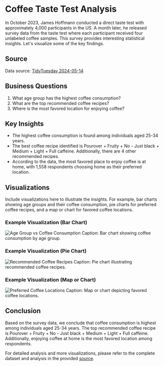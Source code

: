 # Coffee Taste Test Analysis

In October 2023, James Hoffmann conducted a direct taste test with approximately 4,000 participants in the US. A month later, he released survey data from the taste test where each participant received four unlabeled coffee samples. This survey provides interesting statistical insights. Let's visualize some of the key findings.

## Source
Data source: [TidyTuesday 2024-05-14](https://github.com/rfordatascience/tidytuesday/blob/master/data/2024/2024-05-14/readme.md)

## Business Questions
1. What age group has the highest coffee consumption?
2. What are the top recommended coffee recipes?
3. Where is the most favored location for enjoying coffee?

## Key Insights
- The highest coffee consumption is found among individuals aged 25-34 years.
- The best coffee recipe identified is Pourover + Fruity + No - Just black + Medium + Light + Full caffeine. Additionally, there are 4 other recommended recipes.
- According to the data, the most favored place to enjoy coffee is at home, with 1,558 respondents choosing home as their preferred location.

## Visualizations
Include visualizations here to illustrate the insights. For example, bar charts showing age groups and their coffee consumption, pie charts for preferred coffee recipes, and a map or chart for favored coffee locations.

### Example Visualization (Bar Chart)
![Age Group vs Coffee Consumption](bar_chart.png)
Caption: Bar chart showing coffee consumption by age group.

### Example Visualization (Pie Chart)
![Recommended Coffee Recipes](pie_chart.png)
Caption: Pie chart illustrating recommended coffee recipes.

### Example Visualization (Map or Chart)
![Preferred Coffee Locations](map_chart.png)
Caption: Map or chart depicting favored coffee locations.

## Conclusion
Based on the survey data, we conclude that coffee consumption is highest among individuals aged 25-34 years. The top recommended coffee recipe is Pourover + Fruity + No - Just black + Medium + Light + Full caffeine. Additionally, enjoying coffee at home is the most favored location among respondents.

For detailed analysis and more visualizations, please refer to the complete dataset and analysis in the provided [source](https://github.com/rfordatascience/tidytuesday/blob/master/data/2024/2024-05-14/readme.md).
